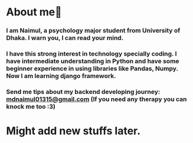 # About me👋
### I am Naimul, a psychology major student from University of Dhaka. I warn you, I can read your mind.
### I have this strong interest in technology specially coding. I have intermediate understanding in Python and have some beginner experience in using libraries like Pandas, Numpy. Now I am learning django framework. 

### Send me tips about my backend developing journey: mdnaimul01315@gmail.com (If you need any therapy you can knock me too :3)


# Might add new stuffs later.
<!--
**Naimul013/naimul013** is a ✨ _special_ ✨ repository because its `README.md` (this file) appears on your GitHub profile.

Here are some ideas to get you started:

- 🔭 I’m currently working on ...
- 🌱 I’m currently learning ...
- 👯 I’m looking to collaborate on ...
- 🤔 I’m looking for help with ...
- 💬 Ask me about ...
- 📫 How to reach me: ...
- 😄 Pronouns: ...
- ⚡ Fun fact: ...
-->
